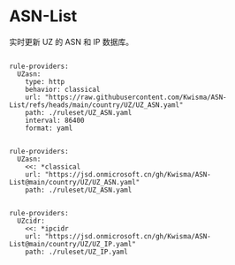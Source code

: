 
# ASN-List

实时更新 UZ 的 ASN 和 IP 数据库。

<pre><code class="language-javascript">
rule-providers:
  UZasn:
    type: http
    behavior: classical
    url: "https://raw.githubusercontent.com/Kwisma/ASN-List/refs/heads/main/country/UZ/UZ_ASN.yaml"
    path: ./ruleset/UZ_ASN.yaml
    interval: 86400
    format: yaml
</code></pre>

<pre><code class="language-javascript">
rule-providers:
  UZasn:
    <<: *classical
    url: "https://jsd.onmicrosoft.cn/gh/Kwisma/ASN-List@main/country/UZ/UZ_ASN.yaml"
    path: ./ruleset/UZ_ASN.yaml
</code></pre>

<pre><code class="language-javascript">
rule-providers:
  UZcidr:
    <<: *ipcidr
    url: "https://jsd.onmicrosoft.cn/gh/Kwisma/ASN-List@main/country/UZ/UZ_IP.yaml"
    path: ./ruleset/UZ_IP.yaml
</code></pre>